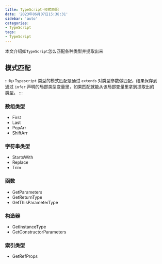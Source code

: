 ```yaml
---
title: TypeScript-模式匹配
date: '2023年06月07日15:38:31'
sidebar: 'auto'
categories:
- TypeScript
tags:
- TypeScript
---
```


本文介绍如`TypeScript`怎么匹配各种类型并提取出来
<!-- more -->

## 模式匹配
:::tip
`Typescript` 类型的模式匹配是通过 `extends` 对类型参数做匹配，结果保存到通过 `infer` 声明的局部类型变量里，如果匹配就能从该局部变量里拿到提取出的类型。
:::

### 数组类型
  - First
  - Last
  - PopArr
  - ShiftArr

### 字符串类型
  - StartsWith
  - Replace
  - Trim

### 函数
  - GetParameters
  - GetReturnType
  - GetThisParameterType

### 构造器
  - GetInstanceType
  - GetConstructorParameters

### 索引类型
  - GetRefProps
